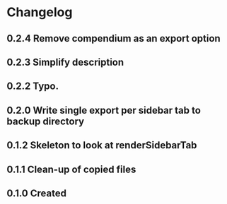 # Changelog

## 0.2.4 Remove compendium as an export option

## 0.2.3 Simplify description

## 0.2.2 Typo.

## 0.2.0 Write single export per sidebar tab to backup directory

## 0.1.2 Skeleton to look at renderSidebarTab

## 0.1.1 Clean-up of copied files

## 0.1.0 Created
